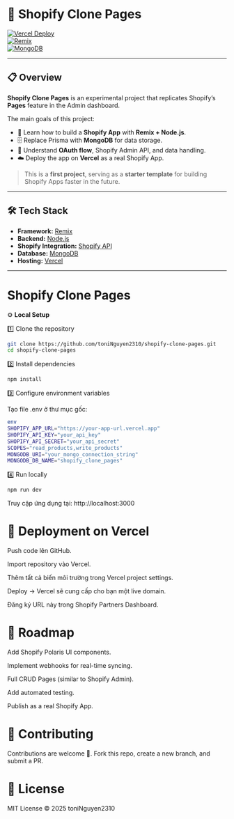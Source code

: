 # 🛒 Shopify Clone Pages

[![Vercel Deploy](https://img.shields.io/badge/Deploy-Vercel-black?logo=vercel)](https://vercel.com)  
[![Remix](https://img.shields.io/badge/Framework-Remix-000?logo=remix&logoColor=white)](https://remix.run)  
[![MongoDB](https://img.shields.io/badge/Database-MongoDB-green?logo=mongodb)](https://mongodb.com)

---

## 📋 Overview

**Shopify Clone Pages** is an experimental project that replicates Shopify’s **Pages** feature in the Admin dashboard.

The main goals of this project:

- 🚀 Learn how to build a **Shopify App** with **Remix + Node.js**.
- 🗄️ Replace Prisma with **MongoDB** for data storage.
- 🔑 Understand **OAuth flow**, Shopify Admin API, and data handling.
- ☁️ Deploy the app on **Vercel** as a real Shopify App.

> This is a **first project**, serving as a **starter template** for building Shopify Apps faster in the future.

---

## 🛠️ Tech Stack

- **Framework:** [Remix](https://remix.run)  
- **Backend:** [Node.js](https://nodejs.org)  
- **Shopify Integration:** [Shopify API](https://shopify.dev/docs/api)  
- **Database:** [MongoDB](https://www.mongodb.com)  
- **Hosting:** [Vercel](https://vercel.com)  

---

# Shopify Clone Pages

⚙️ **Local Setup**

1️⃣ Clone the repository

```bash
git clone https://github.com/toniNguyen2310/shopify-clone-pages.git
cd shopify-clone-pages
```
2️⃣ Install dependencies

```bash
npm install
```
3️⃣ Configure environment variables

Tạo file .env ở thư mục gốc:

```bash
env
SHOPIFY_APP_URL="https://your-app-url.vercel.app"
SHOPIFY_API_KEY="your_api_key"
SHOPIFY_API_SECRET="your_api_secret"
SCOPES="read_products,write_products"
MONGODB_URI="your_mongo_connection_string"
MONGODB_DB_NAME="shopify_clone_pages"
```

4️⃣ Run locally

```bash
npm run dev
```

Truy cập ứng dụng tại: http://localhost:3000


# 🚀 Deployment on Vercel

Push code lên GitHub.

Import repository vào Vercel.

Thêm tất cả biến môi trường trong Vercel project settings.

Deploy → Vercel sẽ cung cấp cho bạn một live domain.

Đăng ký URL này trong Shopify Partners Dashboard.


# 📌 Roadmap

Add Shopify Polaris UI components.

Implement webhooks for real-time syncing.

Full CRUD Pages (similar to Shopify Admin).

Add automated testing.

Publish as a real Shopify App.

# 🤝 Contributing

Contributions are welcome 🙌.
Fork this repo, create a new branch, and submit a PR.

# 📜 License

MIT License © 2025 toniNguyen2310




